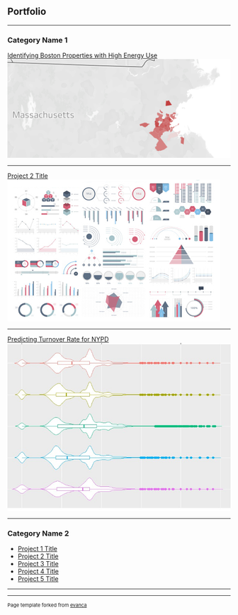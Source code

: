 ## Portfolio

---

### Category Name 1 

[Identifying Boston Properties with High Energy Use](/boston_metrics.html)
<img src="images/boston_metrics_image.jpg?raw=true"/>

---
[Project 2 Title](/pdf/sample_presentation.pdf)
<img src="images/dummy_thumbnail.jpg?raw=true"/>

---
[Predicting Turnover Rate for NYPD](/NYPD_Turnover.html)
<img src="images/nypd_turnover_image.jpg?raw=true"/>

---

### Category Name 2

- [Project 1 Title](http://example.com/)
- [Project 2 Title](http://example.com/)
- [Project 3 Title](http://example.com/)
- [Project 4 Title](http://example.com/)
- [Project 5 Title](http://example.com/)

---




---
<p style="font-size:11px">Page template forked from <a href="https://github.com/evanca/quick-portfolio">evanca</a></p>
<!-- Remove above link if you don't want to attibute -->
